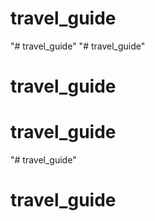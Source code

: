 # travel_guide
"# travel_guide" 
"# travel_guide" 
# travel_guide
# travel_guide
"# travel_guide" 
# travel_guide
